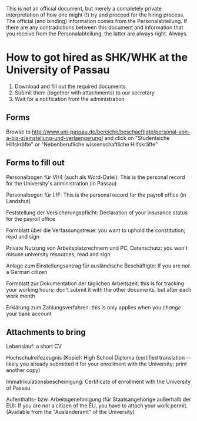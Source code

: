 This is not an official document, but merely a completely private
interpretation of how one might (!) try and proceed for the hiring
process. The official (and binding) information comes from the
Personalabteilung. If there are any contradictions between this document
and information that you receive from the Personalabteilung, the latter
are always right. Always.

# How to got hired as SHK/WHK at the University of Passau

1. Download and fill out the required documents
2. Submit them (together with attachments) to our secretary
3. Wait for a notification from the administration

## Forms

Browse to
http://www.uni-passau.de/bereiche/beschaeftigte/personal-von-a-bis-z/einstellung-und-verlaengerung/
and click on "Studentsiche Hilfskräfte" or "Nebenberufliche
wissenschaftliche Hilfskräfte"

## Forms to fill out

Personalbogen für VI/4 (auch als Word-Datei):
    This is the personal record for the University's administration (in
    Passau)

Personalbogen für LfF:
    This is the personal record for the payroll office (in Landshut)

Feststellung der Versicherungspflicht:
    Declaration of your insurance status for the payroll office

Formblatt über die Verfassungstreue:
    you want to uphold the constitution; read and sign

Private Nutzung von Arbeitsplatzrechnern und PC, Datenschutz:
    you won't misuse university resources; read and sign

Anlage zum Einstellungsantrag für ausländische Beschäftigte:
    If you are *not* a German citizen

Formblatt zur Dokumentation der täglichen Arbeitszeit:
    this is for tracking your working hours; don't submit it with the
    other documents, but after each work month

Erklärung zum Zahlungsverfahren:
    this is only applies when you *change* your bank account

## Attachments to bring

Lebenslauf:
    a short CV

Hochschulreifezeugnis (Kopie):
    High School Diploma (certified translation -- likely you already
    submitted it for your enrollment with the University; print another
    copy)

Immatrikulationsbescheinigung:
    Certificate of enrollment with the University of Passau

Aufenthalts- bzw. Arbeitsgenehmigung (für Staatsangehörige außerhalb der
EU):
    If you are *not* a citizen of the EU, you have to attach your work
    permit. (Available from the "Ausländeramt" of the University)



